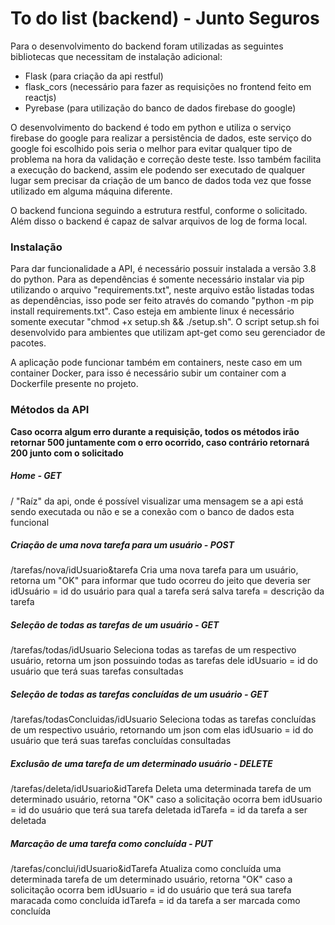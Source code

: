# To do list (backend) - Junto Seguros

Para o desenvolvimento do backend foram utilizadas as seguintes bibliotecas que necessitam de instalação adicional:
- Flask (para criação da api restful)
- flask_cors (necessário para fazer as requisições no frontend feito em reactjs)
- Pyrebase (para utilização do banco de dados firebase do google)

O desenvolvimento do backend é todo em python e utiliza o serviço firebase do google para realizar a persistência de dados, este serviço do google foi escolhido pois seria o melhor para evitar qualquer tipo de problema na hora da validação e correção deste teste. Isso também facilita a execução do backend, assim ele podendo ser executado de qualquer lugar sem precisar da criação de um banco de dados toda vez que fosse utilizado em alguma máquina diferente.

O backend funciona seguindo a estrutura restful, conforme o solicitado. Além disso o backend é capaz de salvar arquivos de log de forma local.

### Instalação

Para dar funcionalidade a API, é necessário possuir instalada a versão 3.8 do python. Para as dependências é somente necessário instalar via pip utilizando o arquivo "requirements.txt", neste arquivo estão listadas todas as dependências, isso pode ser feito através do comando "python -m pip install requirements.txt". Caso esteja em ambiente linux é necessário somente executar "chmod +x setup.sh && ./setup.sh". O script setup.sh foi desenvolvido para ambientes que utilizam apt-get como seu gerenciador de pacotes.

A aplicação pode funcionar também em containers, neste caso em um container Docker, para isso é necessário subir um container com a Dockerfile presente no projeto.

### Métodos da API

**Caso ocorra algum erro durante a requisição, todos os métodos irão retornar 500 juntamente com o erro ocorrido, caso contrário retornará 200 junto com o solicitado**

##### Home - GET
/
"Raíz" da api, onde é possível visualizar uma mensagem se a api está sendo executada ou não e se a conexão com o banco de dados esta funcional

##### Criação de uma nova tarefa para um usuário - POST
/tarefas/nova/idUsuario&tarefa
Cria uma nova tarefa para um usuário, retorna um "OK" para informar que tudo ocorreu do jeito que deveria ser
idUsuário = id do usuário para qual a tarefa será salva
tarefa = descrição da tarefa

##### Seleção de todas as tarefas de um usuário - GET
/tarefas/todas/idUsuario
Seleciona todas as tarefas de um respectivo usuário, retorna um json possuindo todas as tarefas dele
idUsuario = id do usuário que terá suas tarefas consultadas

##### Seleção de todas as tarefas concluídas de um usuário - GET
/tarefas/todasConcluidas/idUsuario
Seleciona todas as tarefas concluídas de um respectivo usuário, retornando um json com elas
idUsuario = id do usuário que terá suas tarefas concluídas consultadas

##### Exclusão de uma tarefa de um determinado usuário - DELETE
/tarefas/deleta/idUsuario&idTarefa
Deleta uma determinada tarefa de um determinado usuário, retorna "OK" caso a solicitação ocorra bem
idUsuario = id do usuário que terá sua tarefa deletada
idTarefa = id da tarefa a ser deletada

##### Marcação de uma tarefa como concluída - PUT
/tarefas/conclui/idUsuario&idTarefa
Atualiza como concluída uma determinada tarefa de um determinado usuário, retorna "OK" caso a solicitação ocorra bem
idUsuario = id do usuário que terá sua tarefa maracada como concluída
idTarefa = id da tarefa a ser marcada como concluída
